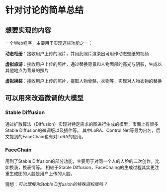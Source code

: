 # 针对讨论的简单总结

## 想要实现的内容

一个Web程序，主要用于实现这些功能之一：

**动态相册**：接收用户上传的照片，并用此照片渲染出可用作动态壁纸的视频

**虚拟旅游**：接收用户上传的照片，通过替换背景和人物面部的高光与阴影，生成以其他地点为背景的照片

**虚拟换装**：接收用户上传的照片，提取人物骨骼，衣物等，实现对人物衣物的替换

## 可以用来改造微调的大模型

### Stable Diffusion

通过扩散算法（Diffusion）实现对特定需求的图进行生成的模型，市面上有很多Stable Diffusion的微调版以及插件等。
其中LoRA、Control Net等最为出名，后文提到的FaceChain也有对LoRA的应用。

### FaceChain

用到了Stable Diffusion的部分功能，主要用于对同一个人的人脸的二次创作，比如换装，换表情等。
相较于Stable Diffusion，FaceChaing的生成过程其实更注重生成图的人脸是用户上传的人脸。

猜想：*可以理解为Stable Diffusion的特殊调校版吗？*
